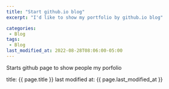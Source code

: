 ```yaml
---
title: "Start github.io blog"
excerpt: "I'd like to show my portfolio by github.io blog"

categories:
 - Blog
tags:
 - Blog
last_modified_at: 2022-08-28T08:06:00-05:00
---
```


Starts github page to show people my porfolio

title: {{ page.title }}
last modified at: {{ page.last_modified_at }}